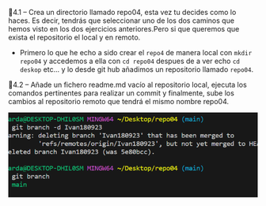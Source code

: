 
📌4.1 – Crea un directorio llamado repo04, esta vez tu decides como lo haces. Es decir, tendrás que
seleccionar uno de los dos caminos que hemos visto en los dos ejercicios anteriores.Pero si que
queremos que exista el repositorio el local y en remoto.

- Primero lo que he echo a sido crear el ``repo4``
de manera local con ``mkdir repo04`` y accedemos a ella con ``cd repo04`` despues de a ver echo ``cd deskop`` etc... y lo desde git hub añadimos un repositorio llamado ``repo04``.

📌4.2 – Añade un fichero readme.md vacío al repositorio local, ejecuta los comandos pertinentes para realizar un commit y finalmente, sube los cambios al repositorio remoto que tendrá el mismo nombre repo04.

![Alt text](Screenshot_1.png)